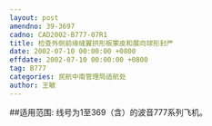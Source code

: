 ```yaml
---
layout: post
amendno: 39-3697
cadno: CAD2002-B777-07R1
title: 检查外侧前缘缝翼拱形板蒙皮和展向球形封严
date: 2002-07-10 00:00:00 +0800
effdate: 2002-07-10 00:00:00 +0800
tag: B777
categories: 民航中南管理局适航处
author: 王敏
---
```


##适用范围:
线号为1至369（含）的波音777系列飞机。

